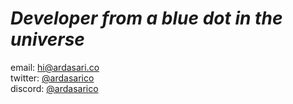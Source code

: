 # _Developer from a blue dot in the universe_

email: [hi@ardasari.co](mailto:hi@ardasari.co) <br/>
twitter: [@ardasarico](https://twitter.com/ardasarico) <br/>
discord: [@ardasarico](https://discord.gg/sPrzxAAuzb) <br/>

